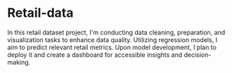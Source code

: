 # Retail-data


In this retail dataset project, I'm conducting data cleaning, preparation, and visualization tasks to enhance data quality. Utilizing regression models, I aim to predict relevant retail metrics. Upon model development, I plan to deploy it and create a dashboard for accessible insights and decision-making.
